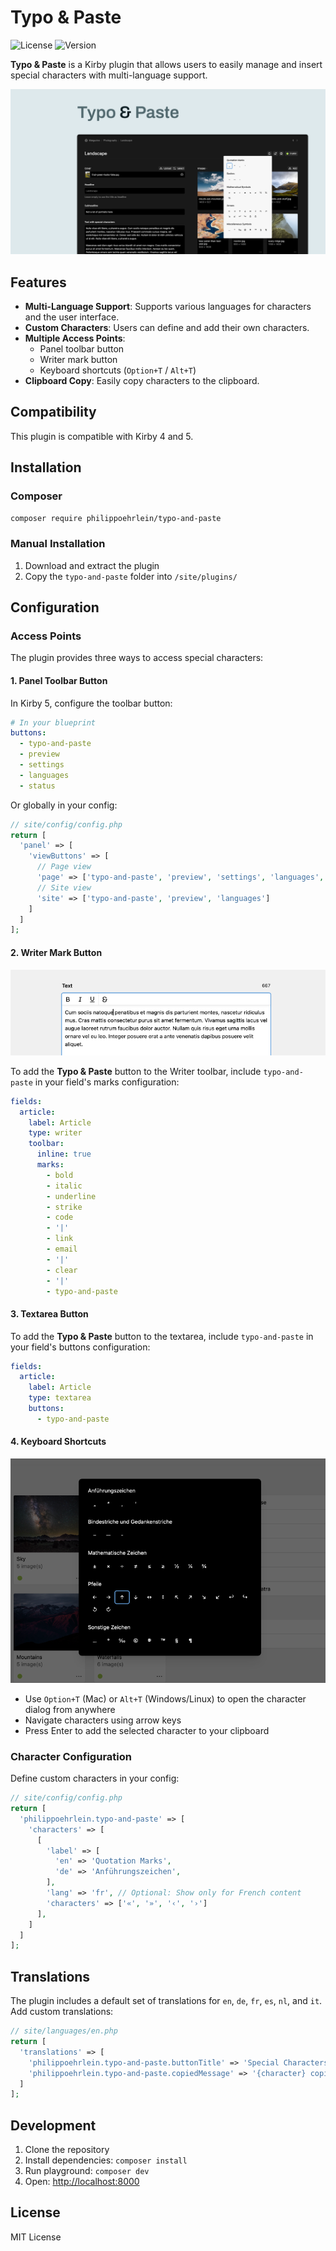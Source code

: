 # Typo & Paste

![License](https://img.shields.io/badge/license-MIT-green)
![Version](https://img.shields.io/badge/version-2.2.0-blue)

**Typo & Paste** is a Kirby plugin that allows users to easily manage and insert special characters with multi-language support.

![Cover Typo & Paste](.github/typo-and-paste-cover.png)

## Features

- **Multi-Language Support**: Supports various languages for characters and the user interface.
- **Custom Characters**: Users can define and add their own characters.
- **Multiple Access Points**: 
  - Panel toolbar button
  - Writer mark button
  - Keyboard shortcuts (`Option+T` / `Alt+T`)
- **Clipboard Copy**: Easily copy characters to the clipboard.

## Compatibility

This plugin is compatible with Kirby 4 and 5.

## Installation

### Composer

```bash
composer require philippoehrlein/typo-and-paste
```

### Manual Installation

1. Download and extract the plugin
2. Copy the `typo-and-paste` folder into `/site/plugins/`

## Configuration

### Access Points

The plugin provides three ways to access special characters:

#### 1. Panel Toolbar Button

In Kirby 5, configure the toolbar button:

```yaml
# In your blueprint
buttons:
  - typo-and-paste
  - preview
  - settings
  - languages
  - status
```

Or globally in your config:

```php
// site/config/config.php
return [
  'panel' => [
    'viewButtons' => [
      // Page view
      'page' => ['typo-and-paste', 'preview', 'settings', 'languages', 'status'],
      // Site view
      'site' => ['typo-and-paste', 'preview', 'languages']
    ]
  ]
];
```

#### 2. Writer Mark Button

![Writer Mark Button](.github/typo-and-paste-mark-button.png)

To add the **Typo & Paste** button to the Writer toolbar, include `typo-and-paste` in your field's marks configuration:

```yaml
fields:
  article:
    label: Article
    type: writer
    toolbar:
      inline: true
      marks:
        - bold
        - italic
        - underline
        - strike
        - code
        - '|'
        - link
        - email
        - '|'
        - clear
        - '|'
        - typo-and-paste
```

#### 3. Textarea Button

To add the **Typo & Paste** button to the textarea, include `typo-and-paste` in your field's buttons configuration:

```yaml
fields:
  article:
    label: Article
    type: textarea
    buttons:
      - typo-and-paste
```

#### 4. Keyboard Shortcuts

![Keyboard Shortcuts](.github/typo-and-paste-dialog.png)

- Use `Option+T` (Mac) or `Alt+T` (Windows/Linux) to open the character dialog from anywhere
- Navigate characters using arrow keys
- Press Enter to add the selected character to your clipboard

### Character Configuration

Define custom characters in your config:

```php
// site/config/config.php
return [
  'philippoehrlein.typo-and-paste' => [
    'characters' => [
      [
        'label' => [
          'en' => 'Quotation Marks',
          'de' => 'Anführungszeichen',
        ],
        'lang' => 'fr', // Optional: Show only for French content
        'characters' => ['«', '»', '‹', '›']
      ],
    ]
  ]
];
```

## Translations

The plugin includes a default set of translations for `en`, `de`, `fr`, `es`, `nl`, and `it`.
Add custom translations:

```php
// site/languages/en.php
return [
  'translations' => [
    'philippoehrlein.typo-and-paste.buttonTitle' => 'Special Characters',
    'philippoehrlein.typo-and-paste.copiedMessage' => '{character} copied to clipboard',
  ]
];
```

## Development

1. Clone the repository
2. Install dependencies: `composer install`
3. Run playground: `composer dev`
4. Open: [http://localhost:8000](http://localhost:8000)

## License

MIT License